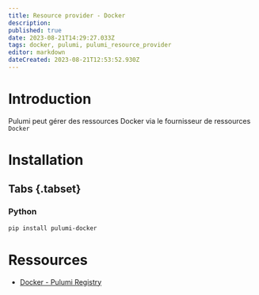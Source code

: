 ```yaml
---
title: Resource provider - Docker
description: 
published: true
date: 2023-08-21T14:29:27.033Z
tags: docker, pulumi, pulumi_resource_provider
editor: markdown
dateCreated: 2023-08-21T12:53:52.930Z
---
```


# Introduction
Pulumi peut gérer des ressources Docker via le fournisseur de ressources `Docker`

# Installation 
## Tabs {.tabset}
### Python
```bash
pip install pulumi-docker
```

# Ressources
- [Docker - Pulumi Registry](https://www.pulumi.com/registry/packages/docker/)